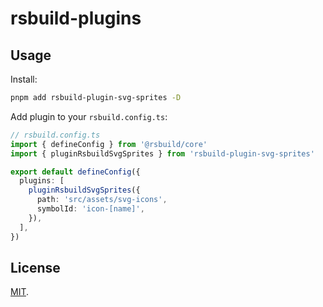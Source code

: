 # rsbuild-plugins

## Usage

Install:

```bash
pnpm add rsbuild-plugin-svg-sprites -D
```

Add plugin to your `rsbuild.config.ts`:

```typescript
// rsbuild.config.ts
import { defineConfig } from '@rsbuild/core'
import { pluginRsbuildSvgSprites } from 'rsbuild-plugin-svg-sprites'

export default defineConfig({
  plugins: [
    pluginRsbuildSvgSprites({
      path: 'src/assets/svg-icons',
      symbolId: 'icon-[name]',
    }),
  ],
})
```

## License

[MIT](./LICENSE).
